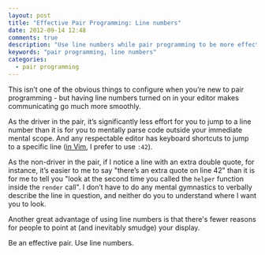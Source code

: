 ```yaml
---
layout: post
title: "Effective Pair Programming: Line numbers"
date: 2012-09-14 12:48
comments: true
description: "Use line numbers while pair programming to be more effective"
keywords: "pair programming, line numbers"
categories:
  - pair programming
---
```


This isn’t one of the obvious things to configure when you’re new to pair programming - but having line numbers turned on in your editor makes communicating go much more smoothly.

As the driver in the pair, it’s significantly less effort for you to jump to a line number than it is for you to mentally parse code outside your immediate mental scope.
And any respectable editor has keyboard shortcuts to jump to a specific line ([in Vim](http://vim.wikia.com/wiki/Go_to_line), I prefer to use `:42`).

As the non-driver in the pair, if I notice a line with an extra double quote, for instance, it’s easier to me to say "there’s an extra quote on line 42" than it is for me to tell you "look at the second time you called the `helper` function inside the `render` call".
I don’t have to do any mental gymnastics to verbally describe the line in question, and neither do you to understand where I want you to look.

Another great advantage of using line numbers is that there's fewer reasons for people to point at (and inevitably smudge) your display.

Be an effective pair. Use line numbers.
